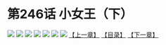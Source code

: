 # 第246话 小女王（下）
![](https://mhpic.xiaomingtaiji.net/comic/D/斗破苍穹拆分版/246话/1.jpg-zymk.middle.webp)
![](https://mhpic.xiaomingtaiji.net/comic/D/斗破苍穹拆分版/246话/2.jpg-zymk.middle.webp)
![](https://mhpic.xiaomingtaiji.net/comic/D/斗破苍穹拆分版/246话/3.jpg-zymk.middle.webp)
![](https://mhpic.xiaomingtaiji.net/comic/D/斗破苍穹拆分版/246话/4.jpg-zymk.middle.webp)
![](https://mhpic.xiaomingtaiji.net/comic/D/斗破苍穹拆分版/246话/5.jpg-zymk.middle.webp)
![](https://mhpic.xiaomingtaiji.net/comic/D/斗破苍穹拆分版/246话/6.jpg-zymk.middle.webp)
![](https://mhpic.xiaomingtaiji.net/comic/D/斗破苍穹拆分版/246话/7.jpg-zymk.middle.webp)
[【上一章】](./245.md)
[【目录】](./README.md)
[【下一章】](./247.md)
